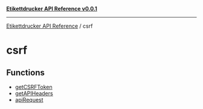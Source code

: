 [**Etikettdrucker API Reference v0.0.1**](../README.md)

***

[Etikettdrucker API Reference](../modules.md) / csrf

# csrf

## Functions

- [getCSRFToken](functions/getCSRFToken.md)
- [getAPIHeaders](functions/getAPIHeaders.md)
- [apiRequest](functions/apiRequest.md)
